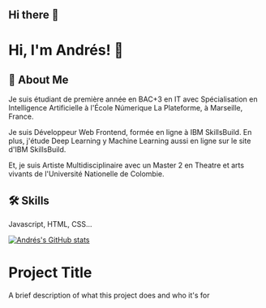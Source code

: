 ## Hi there 👋

<!--
**andres-montes-zuluaga/andres-montes-zuluaga** is a ✨ _special_ ✨ repository because its `README.md` (this file) appears on your GitHub profile.

Here are some ideas to get you started:

- 🔭 I’m currently working on Prométéa.live and madma.org
- 🌱 I’m currently learning AI with SkilBuilds IBM's site and IT with La Plateforme_ at Marseille, France
- 👯 I’m looking to collaborate on ...
- 🤔 I’m looking for help with ...
- 💬 Ask me about ...
- 📫 How to reach me: ...
- 😄 Pronouns: ...
- ⚡ Fun fact: ...
-->

# Hi, I'm Andrés! 👋


## 🚀 About Me
Je suis étudiant de première année en BAC+3 en IT avec Spécialisation en Intelligence Artificielle à l'École Númerique La Plateforme, à Marseille, France.

Je suis Développeur Web Frontend, formée en ligne à IBM SkillsBuild. En plus, j'étude Deep Learning y Machine Learning aussi en ligne sur le site d'IBM SkillsBuild.

Et, je suis Artiste Multidisciplinaire avec un Master 2 en Theatre et arts vivants de l'Université Nationelle de Colombie.
## 🛠 Skills
Javascript, HTML, CSS...

[![Andrés's GitHub stats](https://github-readme-stats.vercel.app/api?username=andres-montes-zuluaga)](https://github.com/anuraghazra/github-readme-stats)

# Project Title

A brief description of what this project does and who it's for


